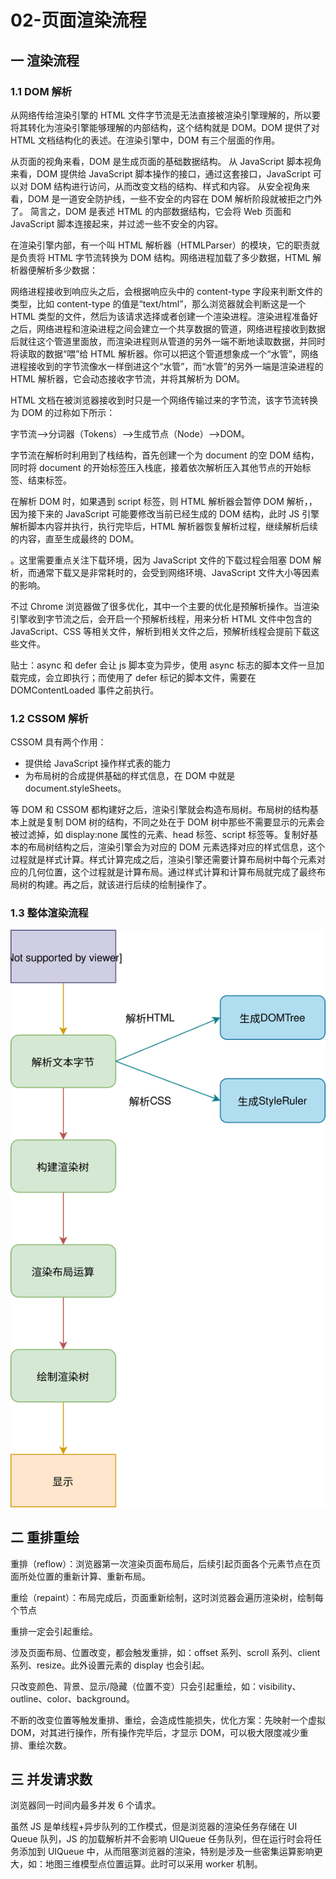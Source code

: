# 02-页面渲染流程

## 一 渲染流程

### 1.1 DOM 解析

从网络传给渲染引擎的 HTML 文件字节流是无法直接被渲染引擎理解的，所以要将其转化为渲染引擎能够理解的内部结构，这个结构就是 DOM。DOM 提供了对 HTML 文档结构化的表述。在渲染引擎中，DOM 有三个层面的作用。

从页面的视角来看，DOM 是生成页面的基础数据结构。
从 JavaScript 脚本视角来看，DOM 提供给 JavaScript 脚本操作的接口，通过这套接口，JavaScript 可以对 DOM 结构进行访问，从而改变文档的结构、样式和内容。
从安全视角来看，DOM 是一道安全防护线，一些不安全的内容在 DOM 解析阶段就被拒之门外了。
简言之，DOM 是表述 HTML 的内部数据结构，它会将 Web 页面和 JavaScript 脚本连接起来，并过滤一些不安全的内容。

在渲染引擎内部，有一个叫 HTML 解析器（HTMLParser）的模块，它的职责就是负责将 HTML 字节流转换为 DOM 结构。网络进程加载了多少数据，HTML 解析器便解析多少数据：

网络进程接收到响应头之后，会根据响应头中的 content-type 字段来判断文件的类型，比如 content-type 的值是“text/html”，那么浏览器就会判断这是一个 HTML 类型的文件，然后为该请求选择或者创建一个渲染进程。渲染进程准备好之后，网络进程和渲染进程之间会建立一个共享数据的管道，网络进程接收到数据后就往这个管道里面放，而渲染进程则从管道的另外一端不断地读取数据，并同时将读取的数据“喂”给 HTML 解析器。你可以把这个管道想象成一个“水管”，网络进程接收到的字节流像水一样倒进这个“水管”，而“水管”的另外一端是渲染进程的 HTML 解析器，它会动态接收字节流，并将其解析为 DOM。

HTML 文档在被浏览器接收到时只是一个网络传输过来的字节流，该字节流转换为 DOM 的过称如下所示：

字节流-->分词器（Tokens）-->生成节点（Node）-->DOM。

字节流在解析时利用到了栈结构，首先创建一个为 document 的空 DOM 结构，同时将 document 的开始标签压入栈底，接着依次解析压入其他节点的开始标签、结束标签。

在解析 DOM 时，如果遇到 script 标签，则 HTML 解析器会暂停 DOM 解析，，因为接下来的 JavaScript 可能要修改当前已经生成的 DOM 结构，此时 JS 引擎解析脚本内容并执行，执行完毕后，HTML 解析器恢复解析过程，继续解析后续的内容，直至生成最终的 DOM。

。这里需要重点关注下载环境，因为 JavaScript 文件的下载过程会阻塞 DOM 解析，而通常下载又是非常耗时的，会受到网络环境、JavaScript 文件大小等因素的影响。

不过 Chrome 浏览器做了很多优化，其中一个主要的优化是预解析操作。当渲染引擎收到字节流之后，会开启一个预解析线程，用来分析 HTML 文件中包含的 JavaScript、CSS 等相关文件，解析到相关文件之后，预解析线程会提前下载这些文件。

贴士：async 和 defer 会让 js 脚本变为异步，使用 async 标志的脚本文件一旦加载完成，会立即执行；而使用了 defer 标记的脚本文件，需要在 DOMContentLoaded 事件之前执行。

### 1.2 CSSOM 解析

CSSOM 具有两个作用：

- 提供给 JavaScript 操作样式表的能力
- 为布局树的合成提供基础的样式信息，在 DOM 中就是 document.styleSheets。

等 DOM 和 CSSOM 都构建好之后，渲染引擎就会构造布局树。布局树的结构基本上就是复制 DOM 树的结构，不同之处在于 DOM 树中那些不需要显示的元素会被过滤掉，如 display:none 属性的元素、head 标签、script 标签等。复制好基本的布局树结构之后，渲染引擎会为对应的 DOM 元素选择对应的样式信息，这个过程就是样式计算。样式计算完成之后，渲染引擎还需要计算布局树中每个元素对应的几何位置，这个过程就是计算布局。通过样式计算和计算布局就完成了最终布局树的构建。再之后，就该进行后续的绘制操作了。

### 1.3 整体渲染流程

![渲染流程](../images/zen/reflow-01.svg)

## 二 重排重绘

重排（reflow）：浏览器第一次渲染页面布局后，后续引起页面各个元素节点在页面所处位置的重新计算、重新布局。

重绘（repaint）：布局完成后，页面重新绘制，这时浏览器会遍历渲染树，绘制每个节点

重排一定会引起重绘。

涉及页面布局、位置改变，都会触发重排，如：offset 系列、scroll 系列、client 系列、resize。此外设置元素的 display 也会引起。

只改变颜色、背景、显示/隐藏（位置不变）只会引起重绘，如：visibility、outline、color、background。

不断的改变位置等触发重排、重绘，会造成性能损失，优化方案：先映射一个虚拟 DOM，对其进行操作，所有操作完毕后，才显示 DOM，可以极大限度减少重排、重绘次数。

## 三 并发请求数

浏览器同一时间内最多并发 6 个请求。

虽然 JS 是单线程+异步队列的工作模式，但是浏览器的渲染任务存储在 UI Queue 队列，JS 的加载解析并不会影响 UIQueue 任务队列，但在运行时会将任务添加到 UIQueue 中，从而阻塞浏览器的渲染，特别是涉及一些密集运算影响更大，如：地图三维模型点位置运算。此时可以采用 worker 机制。
